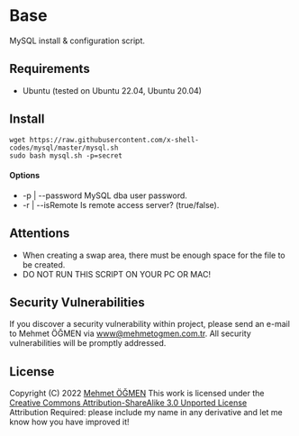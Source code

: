 # Base

MySQL install & configuration script.

## Requirements

* Ubuntu (tested on Ubuntu 22.04, Ubuntu 20.04)

## Install
```
wget https://raw.githubusercontent.com/x-shell-codes/mysql/master/mysql.sh
sudo bash mysql.sh -p=secret
```

#### Options

- -p | --password MySQL dba user password.
- -r | --isRemote Is remote access server? (true/false).

## Attentions

* When creating a swap area, there must be enough space for the file to be created.
* DO NOT RUN THIS SCRIPT ON YOUR PC OR MAC!

## Security Vulnerabilities

If you discover a security vulnerability within project, please send an e-mail to Mehmet ÖĞMEN
via [www@mehmetogmen.com.tr](mailto:www@mehmetogmen.com.tr). All security vulnerabilities will be promptly addressed.

## License

Copyright (C) 2022 [Mehmet ÖĞMEN](https://github.com/X-Adam)
This work is licensed under
the [Creative Commons Attribution-ShareAlike 3.0 Unported License](http://creativecommons.org/licenses/by-sa/3.0/)  
Attribution Required: please include my name in any derivative and let me know how you have improved it!
